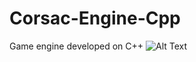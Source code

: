 # Corsac-Engine-Cpp
Game engine developed on C++
![Alt Text](https://gifs.com/gif/corsacengine-16r8ro)
